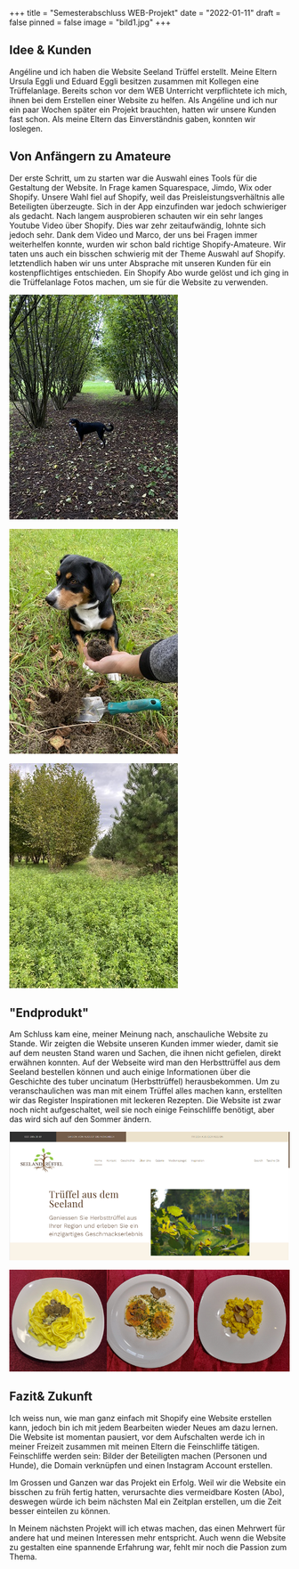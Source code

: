 +++
title = "Semesterabschluss WEB-Projekt"
date = "2022-01-11"
draft = false
pinned = false
image = "bild1.jpg"
+++
## Idee & Kunden

Angéline und ich haben die Website Seeland Trüffel erstellt. Meine Eltern Ursula Eggli und Eduard Eggli besitzen zusammen mit Kollegen eine Trüffelanlage. Bereits schon vor dem WEB Unterricht verpflichtete ich mich, ihnen bei dem Erstellen einer Website zu helfen. Als Angéline und ich nur ein paar Wochen später ein Projekt brauchten, hatten wir unsere Kunden fast schon. Als meine Eltern das Einverständnis gaben, konnten wir loslegen.

## Von Anfängern zu Amateure

Der erste Schritt, um zu starten war die Auswahl eines Tools für die Gestaltung der Website. In Frage kamen Squarespace, Jimdo, Wix oder Shopify. Unsere Wahl fiel auf Shopify, weil das Preisleistungsverhältnis alle Beteiligten überzeugte. Sich in der App einzufinden war jedoch schwieriger als gedacht. Nach langem ausprobieren schauten wir ein sehr langes Youtube Video über Shopify. Dies war zehr zeitaufwändig, lohnte sich jedoch sehr. Dank dem Video und Marco, der uns bei Fragen immer weiterhelfen konnte, wurden wir schon bald richtige Shopify-Amateure. Wir taten uns auch ein bisschen schwierig mit der Theme Auswahl auf Shopify. letztendlich haben wir uns unter Absprache mit unseren Kunden für ein kostenpflichtiges entschieden. Ein Shopify Abo wurde gelöst und ich ging in die Trüffelanlage Fotos machen, um sie für die Website zu verwenden.

![](image00002.jpeg)

![](image00004.jpeg)

![](image00013.jpeg)

## "Endprodukt"

Am Schluss kam eine, meiner Meinung nach, anschauliche Website zu Stande. Wir zeigten die Website unseren Kunden immer wieder, damit sie auf dem neusten Stand waren und Sachen, die ihnen nicht gefielen, direkt erwähnen konnten. Auf der Webseite wird man den Herbsttrüffel aus dem Seeland bestellen können und auch einige Informationen über die Geschichte des tuber uncinatum (Herbsttrüffel) herausbekommen. Um zu veranschaulichen was man mit einem Trüffel alles machen kann, erstellten wir das Register Inspirationen mit leckeren Rezepten. Die Website ist zwar noch nicht aufgeschaltet, weil sie noch einige Feinschliffe benötigt, aber das wird sich auf den Sommer ändern.

![](screenshot-2022-01-11-161445.png)

![](screenshot-2022-01-11-162511.png)

## Fazit& Zukunft

Ich weiss nun, wie man ganz einfach mit Shopify eine Website erstellen kann, jedoch bin ich mit jedem Bearbeiten wieder Neues am dazu lernen. Die Website ist momentan pausiert, vor dem Aufschalten werde ich in meiner Freizeit zusammen mit meinen Eltern die Feinschliffe tätigen. Feinschliffe werden sein: Bilder der Beteiligten machen (Personen und Hunde), die Domain verknüpfen und einen Instagram Account erstellen.

Im Grossen und Ganzen war das Projekt ein Erfolg. Weil wir die Website ein bisschen zu früh fertig hatten, verursachte dies vermeidbare Kosten (Abo), deswegen würde ich beim nächsten Mal ein Zeitplan erstellen, um die Zeit besser einteilen zu können.

In Meinem nächsten Projekt will ich etwas machen, das einen Mehrwert für andere hat und meinen Interessen mehr entspricht. Auch wenn die Website zu gestalten eine spannende Erfahrung war, fehlt mir noch die Passion zum Thema.
